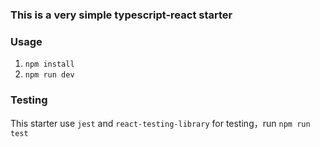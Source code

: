 ### This is a very simple typescript-react starter

### Usage
1. `npm install`
2. `npm run dev`

### Testing
This starter use `jest` and `react-testing-library` for testing，run `npm run test`